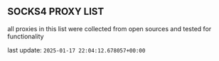 ## SOCKS4 PROXY LIST

all proxies in this list were collected from open sources and tested for functionality

last update: `2025-01-17 22:04:12.678057+00:00`